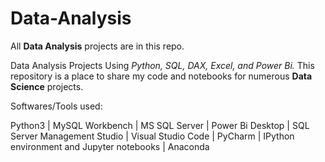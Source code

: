 # Data-Analysis
All **Data Analysis** projects are in this repo.

Data Analysis Projects Using _Python, SQL, DAX, Excel, and Power Bi._
This repository is a place to share my code and notebooks for numerous **Data Science** projects.

Softwares/Tools used:

Python3 | 
MySQL Workbench | 
MS SQL Server |
Power Bi Desktop | 
SQL Server Management Studio | 
Visual Studio Code | 
PyCharm | 
IPython environment and Jupyter notebooks | 
Anaconda 
